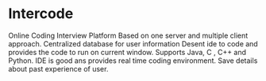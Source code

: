 # Intercode
Online Coding Interview Platform
Based on one server and multiple client approach.
Centralized database for user information
Desent ide to code and provides the code to run on current window.
Supports Java, C , C++ and Python.
IDE is good ans provides real time coding environment.
Save details about past experience of user.
